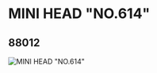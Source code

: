 # MINI HEAD "NO.614"
## 88012
![MINI HEAD "NO.614"](https://lc-www-live-s.legocdn.com/media/bricks/5/2/4566282.jpg)
